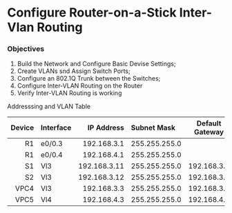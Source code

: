 #  Configure Router-on-a-Stick Inter-Vlan Routing

###  Objectives

  1. Build the Network and Configure Basic Devise Settings;
  2. Create VLANs snd Assign Switch Ports;
  3. Configure an 802.1Q Trunk between the Switches;
  4. Configure Inter-VLAN Routing on the Router
  5. Verify Inter-VLAN Routing is working


Addresssing and VLAN Table

| Device     | Interface    | IP Address             | Subnet Mask         | Default Gateway   | Vlan         |Name |
|-----------------:|:---------------|-------------------------:|:--------------------|:-------------:|-----------------|-----------------|
| R1   | e0/0.3 | 192.168.3.1    | 255.255.255.0 |    |  |
| R1   | e0/0.4 | 192.168.4.1    | 255.255.255.0 |   |  |
| S1   | Vl3| 192.168.3.11    | 255.255.255.0 |192.168.3.1   | 3 |Management|
| S2   | Vl3| 192.168.3.12    | 255.255.255.0 |192.168.3.1   | 3 |Management|
| VPC4   | Vl3| 192.168.3.3    | 255.255.255.0 |192.168.3.1   | 3 |Management|
| VPC5   | Vl4| 192.168.4.3    | 255.255.255.0 |192.168.4.1   | 4 |Operations|